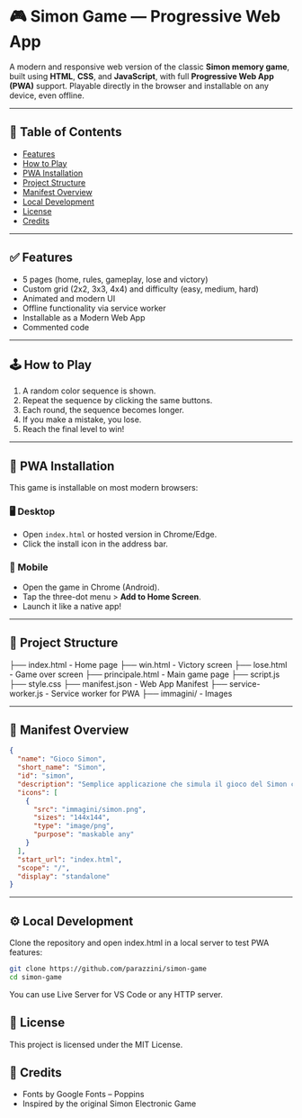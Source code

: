 # 🎮 Simon Game — Progressive Web App

A modern and responsive web version of the classic **Simon memory game**, built using **HTML**, **CSS**, and **JavaScript**, with full **Progressive Web App (PWA)** support. Playable directly in the browser and installable on any device, even offline.

---

## 📌 Table of Contents

- [Features](#-features)
- [How to Play](#-how-to-play)
- [PWA Installation](#-pwa-installation)
- [Project Structure](#-project-structure)
- [Manifest Overview](#-manifest-overview)
- [Local Development](#-local-development)
- [License](#-license)
- [Credits](#-credits)

---

## ✅ Features

- 5 pages (home, rules, gameplay, lose and victory)
- Custom grid (2x2, 3x3, 4x4) and difficulty (easy, medium, hard)
- Animated and modern UI
- Offline functionality via service worker
- Installable as a Modern Web App
- Commented code

---

## 🕹️ How to Play

1. A random color sequence is shown.
2. Repeat the sequence by clicking the same buttons.
3. Each round, the sequence becomes longer.
4. If you make a mistake, you lose.
5. Reach the final level to win!

---

## 📲 PWA Installation

This game is installable on most modern browsers:

### 🖥️ Desktop
- Open `index.html` or hosted version in Chrome/Edge.
- Click the install icon in the address bar.

### 📱 Mobile
- Open the game in Chrome (Android).
- Tap the three-dot menu > **Add to Home Screen**.
- Launch it like a native app!

---

## 📁 Project Structure

├── index.html - Home page
├── win.html - Victory screen
├── lose.html - Game over screen
├── principale.html - Main game page
├── script.js 
├── style.css 
├── manifest.json - Web App Manifest
├── service-worker.js - Service worker for PWA
├── immagini/ - Images

---

## 🧾 Manifest Overview

```json
{
  "name": "Gioco Simon",
  "short_name": "Simon",
  "id": "simon",
  "description": "Semplice applicazione che simula il gioco del Simon con una grafica semplice e divertente.",
  "icons": [
    {
      "src": "immagini/simon.png",
      "sizes": "144x144",
      "type": "image/png",
      "purpose": "maskable any"
    }
  ],
  "start_url": "index.html",
  "scope": "/",
  "display": "standalone"
}
```
---

## ⚙️ Local Development
Clone the repository and open index.html in a local server to test PWA features:

```bash
git clone https://github.com/parazzini/simon-game
cd simon-game
```
You can use Live Server for VS Code or any HTTP server.

## 📄 License
This project is licensed under the MIT License.

## 🙌 Credits
- Fonts by Google Fonts – Poppins
- Inspired by the original Simon Electronic Game
